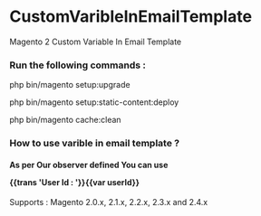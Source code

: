 # CustomVaribleInEmailTemplate
Magento 2 Custom Variable In Email Template

<h3>Run the following commands :</h3>

php bin/magento setup:upgrade

php bin/magento setup:static-content:deploy

php bin/magento cache:clean

<h3>How to use varible in email template ? </h3>

<h4>As per Our observer defined You can use <p>{{trans 'User Id : '}}{{var userId}}</p> </h4>

Supports : Magento 2.0.x, 2.1.x, 2.2.x, 2.3.x and 2.4.x
